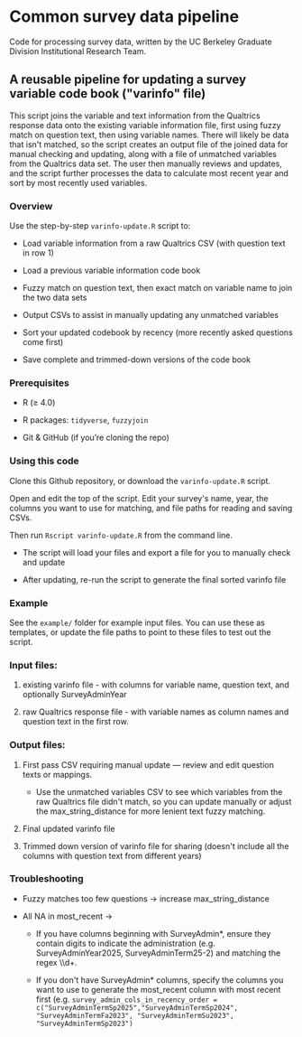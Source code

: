 # Common survey data pipeline

Code for processing survey data, written by the UC Berkeley Graduate Division Institutional Research Team.

## A reusable pipeline for updating a survey variable code book ("varinfo" file) 

This script joins the variable and text information from the Qualtrics response data onto the existing variable information file, first using fuzzy match on question text, then using variable names. There will likely be data that isn't matched, so the script creates an output file of the joined data for manual checking and updating, along with a file of unmatched variables from the Qualtrics data set. The user then manually reviews and updates, and the script further processes the data to calculate most recent year and sort by most recently used variables.

### Overview

Use the step-by-step `varinfo-update.R` script to:

-   Load variable information from a raw Qualtrics CSV (with question text in row 1)

-   Load a previous variable information code book

-   Fuzzy match on question text, then exact match on variable name to join the two data sets

-   Output CSVs to assist in manually updating any unmatched variables

-   Sort your updated codebook by recency (more recently asked questions come first)

-   Save complete and trimmed-down versions of the code book

### Prerequisites

-   R (≥ 4.0)

-   R packages: `tidyverse`, `fuzzyjoin`

-   Git & GitHub (if you’re cloning the repo)

### Using this code

Clone this Github repository, or download the `varinfo-update.R` script.

Open and edit the top of the script. Edit your survey's name, year, the columns you want to use for matching, and file paths for reading and saving CSVs.

Then run `Rscript varinfo-update.R` from the command line.

-   The script will load your files and export a file for you to manually check and update

-   After updating, re-run the script to generate the final sorted varinfo file

### Example

See the `example/` folder for example input files. You can use these as templates, or update the file paths to point to these files to test out the script.

### Input files:

1.  existing varinfo file - with columns for variable name, question text, and optionally SurveyAdminYear

2.  raw Qualtrics response file - with variable names as column names and question text in the first row.

### Output files:

1.  First pass CSV requiring manual update — review and edit question texts or mappings.

    -   Use the unmatched variables CSV to see which variables from the raw Qualtrics file didn't match, so you can update manually or adjust the max_string_distance for more lenient text fuzzy matching.

2.  Final updated varinfo file

3.  Trimmed down version of varinfo file for sharing (doesn't include all the columns with question text from different years)

### Troubleshooting

-   Fuzzy matches too few questions → increase max_string_distance

-   All NA in most_recent →

    -   If you have columns beginning with SurveyAdmin\*, ensure they contain digits to indicate the administration (e.g. SurveyAdminYear2025, SurveyAdminTerm25-2) and matching the regex \\\\d+.

    -   If you don't have SurveyAdmin\* columns, specify the columns you want to use to generate the most_recent column with most recent first (e.g. `survey_admin_cols_in_recency_order = c("SurveyAdminTermSp2025","SurveyAdminTermSp2024", "SurveyAdminTermFa2023", "SurveyAdminTermSu2023", "SurveyAdminTermSp2023")`
